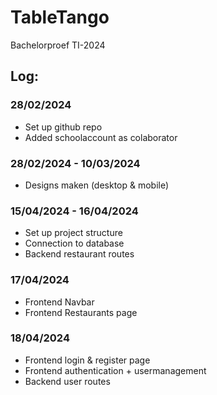 # TableTango
Bachelorproef TI-2024

## Log:
### 28/02/2024
- Set up github repo
- Added schoolaccount as colaborator

### 28/02/2024 - 10/03/2024
- Designs maken (desktop & mobile)

### 15/04/2024 - 16/04/2024
- Set up project structure
- Connection to database
- Backend restaurant routes

### 17/04/2024
- Frontend Navbar
- Frontend Restaurants page

### 18/04/2024
- Frontend login & register page
- Frontend authentication + usermanagement
- Backend user routes
